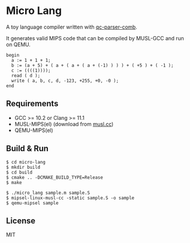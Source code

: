 # Micro Lang

A toy language compiler written with
[qc-parser-comb](https://github.com/QuarticCat/qc-parser-comb).

It generates valid MIPS code that can be compiled by MUSL-GCC and run on QEMU.

```text
begin
  a := 1 + 1 + 1;
  b := (a + 5) + ( a + ( a + ( a + (-1) ) ) ) + ( +5 ) + ( -1 );
  c := ((((1))));
  read ( d );
  write ( a, b, c, d, -123, +255, +0, -0 );
end
```

## Requirements

- GCC >= 10.2 or Clang >= 11.1
- MUSL-MIPS(el) (download from [musl.cc](https://musl.cc/))
- QEMU-MIPS(el)

## Build & Run

```console
$ cd micro-lang
$ mkdir build
$ cd build
$ cmake .. -DCMAKE_BUILD_TYPE=Release
$ make

$ ./micro_lang sample.m sample.S
$ mipsel-linux-musl-cc -static sample.S -o sample
$ qemu-mipsel sample
```

## License

MIT
